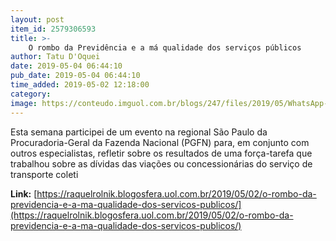 ```yaml
---
layout: post
item_id: 2579306593
title: >-
    O rombo da Previdência e a má qualidade dos serviços públicos
author: Tatu D'Oquei
date: 2019-05-04 06:44:10
pub_date: 2019-05-04 06:44:10
time_added: 2019-05-02 12:18:00
category: 
image: https://conteudo.imguol.com.br/blogs/247/files/2019/05/WhatsApp-Image-2019-04-30-at-16.07.15-1-615x300.jpeg
---
```


Esta semana participei de um evento na regional São Paulo da Procuradoria-Geral da Fazenda Nacional (PGFN) para, em conjunto com outros especialistas, refletir sobre os resultados de uma força-tarefa que trabalhou sobre as dívidas das viações ou concessionárias do serviço de transporte coleti

**Link:** [https://raquelrolnik.blogosfera.uol.com.br/2019/05/02/o-rombo-da-previdencia-e-a-ma-qualidade-dos-servicos-publicos/](https://raquelrolnik.blogosfera.uol.com.br/2019/05/02/o-rombo-da-previdencia-e-a-ma-qualidade-dos-servicos-publicos/)

